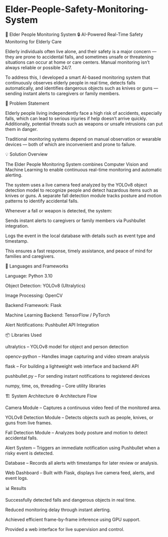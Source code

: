 # Elder-People-Safety-Monitoring-System
🧓 Elder People Monitoring System
🔒 AI-Powered Real-Time Safety Monitoring for Elderly Care

Elderly individuals often live alone, and their safety is a major concern — they are prone to accidental falls, and sometimes unsafe or threatening situations can occur at home or care centers.
Manual monitoring isn’t always reliable or possible 24/7.

To address this, I developed a smart AI-based monitoring system that continuously observes elderly people in real time, detects falls automatically, and identifies dangerous objects such as knives or guns — sending instant alerts to caregivers or family members.

🎯 Problem Statement

Elderly people living independently face a high risk of accidents, especially falls, which can lead to serious injuries if help doesn’t arrive quickly.
Additionally, potential threats such as weapons or unsafe intrusions can put them in danger.

Traditional monitoring systems depend on manual observation or wearable devices — both of which are inconvenient and prone to failure.

💡 Solution Overview

The Elder People Monitoring System combines Computer Vision and Machine Learning to enable continuous real-time monitoring and automatic alerting.

The system uses a live camera feed analyzed by the YOLOv8 object detection model to recognize people and detect hazardous items such as knives or guns.
A separate fall detection module tracks posture and motion patterns to identify accidental falls.

Whenever a fall or weapon is detected, the system:

Sends instant alerts to caregivers or family members via Pushbullet integration.

Logs the event in the local database with details such as event type and timestamp.

This ensures a fast response, timely assistance, and peace of mind for families and caregivers.

🧠 Languages and Frameworks

Language: Python 3.10

Object Detection: YOLOv8 (Ultralytics)

Image Processing: OpenCV

Backend Framework: Flask

Machine Learning Backend: TensorFlow / PyTorch

Alert Notifications: Pushbullet API Integration

📦 Libraries Used

ultralytics – YOLOv8 model for object and person detection

opencv-python – Handles image capturing and video stream analysis

flask – For building a lightweight web interface and backend API

pushbullet.py – For sending instant notifications to registered devices

numpy, time, os, threading – Core utility libraries

🏗️ System Architecture
⚙️ Architecture Flow

Camera Module – Captures a continuous video feed of the monitored area.

YOLOv8 Detection Module – Detects objects such as people, knives, or guns from live frames.

Fall Detection Module – Analyzes body posture and motion to detect accidental falls.

Alert System – Triggers an immediate notification using Pushbullet when a risky event is detected.

Database – Records all alerts with timestamps for later review or analysis.

Web Dashboard – Built with Flask, displays live camera feed, alerts, and event logs.

📊 Results

Successfully detected falls and dangerous objects in real time.

Reduced monitoring delay through instant alerting.

Achieved efficient frame-by-frame inference using GPU support.

Provided a web interface for live supervision and control.


